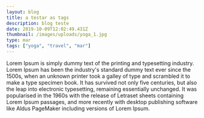 ```yaml
---
layout: blog
title: a testar as tags
description: blog teste
date: 2019-10-09T12:02:49.431Z
thumbnail: /images/uploads/yoga_1.jpg
type: mar
tags: ["yoga", "travel", "mar"]
---
```

Lorem Ipsum is simply dummy text of the printing and typesetting industry. Lorem Ipsum has been the industry's standard dummy text ever since the 1500s, when an unknown printer took a galley of type and scrambled it to make a type specimen book. It has survived not only five centuries, but also the leap into electronic typesetting, remaining essentially unchanged. It was popularised in the 1960s with the release of Letraset sheets containing Lorem Ipsum passages, and more recently with desktop publishing software like Aldus PageMaker including versions of Lorem Ipsum.
